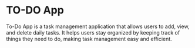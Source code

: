 # TO-DO App
To-Do App is a task management application that allows users to add, view, and delete daily tasks. It helps users stay organized by keeping track of things they need to do, making task management easy and efficient.
